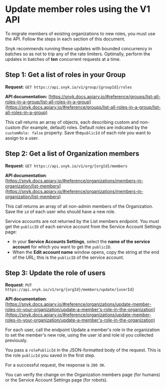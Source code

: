# Update member roles using the V1 API

To migrate members of existing organizations to new roles, you must use the API. Follow the steps in each section of this document.

Snyk recommends running these updates with bounded concurrency in batches so as not to trip any of the rate limiters. Optimally, perform the updates in batches of **ten** concurrent requests at a time.

## Step 1: Get a list of roles in your Group

**Request**: `GET https://api.snyk.io/v1/group/{groupId}/roles`

**API documentation:** [https://snyk.docs.apiary.io/#reference/groups/list-all-roles-in-a-group/list-all-roles-in-a-group](https://snyk.docs.apiary.io/#reference/groups/list-all-roles-in-a-group/list-all-roles-in-a-group)

This call returns an array of objects, each describing custom and non-custom (for example, default) roles. Default roles are indicated by the `customRole: false` property. Save the`publicId` of each role you want to assign to a user.

## Step 2: Get a list of Organization members

**Request**: `GET https://api.snyk.io/v1/org/{orgId}/members`

**API documentation**: [https://snyk.docs.apiary.io/#reference/organizations/members-in-organization/list-members](https://snyk.docs.apiary.io/#reference/organizations/members-in-organization/list-members)

This call returns an array of all non-admin members of the Organization. Save the `id` of each user who should have a new role.

Service accounts are not returned by the List members endpoint. You must get the `publicID` of each service account from the Service Account Settings page:

* In your **Service Accounts Settings**, select the **name of the service account** for which you want to get the `publicID`.
* When the **Edit account name** window opens, copy the string at the end of the URL; this is the `publicID` of the service account.

## Step 3: Update the role of users

**Request**: `PUT https://api.snyk.io/v1/org/{orgId}/members/update/{userId}`

**API documentation**: [https://snyk.docs.apiary.io/#reference/organizations/update-member-roles-in-your-organization/update-a-member's-role-in-the-organization](https://snyk.docs.apiary.io/#reference/organizations/update-member-roles-in-your-organization/update-a-member's-role-in-the-organization)

For each user, call the endpoint Update a member's role in the organization to set the member's new role, using the user id and role id you collected previously.

You pass a `rolePublicId` in the JSON-formatted body of the request. This is the role `publicId` you saved in the first step.

For a successful request, the response is `200 OK`.

You can verify the change on the Organization members page (for humans) or the Service Account Settings page (for robots).
